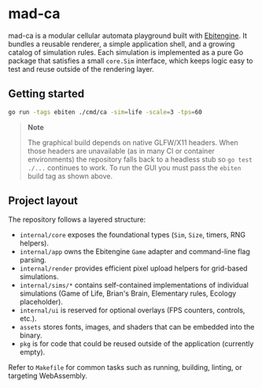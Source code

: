 # mad-ca

mad-ca is a modular cellular automata playground built with [Ebitengine](https://ebiten.org/). It bundles a reusable renderer, a simple
application shell, and a growing catalog of simulation rules. Each simulation is implemented as a pure Go package that satisfies a small
`core.Sim` interface, which keeps logic easy to test and reuse outside of the rendering layer.

## Getting started

```bash
go run -tags ebiten ./cmd/ca -sim=life -scale=3 -tps=60
```

> **Note**
>
> The graphical build depends on native GLFW/X11 headers. When those headers are
> unavailable (as in many CI or container environments) the repository falls
> back to a headless stub so `go test ./...` continues to work. To run the GUI
> you must pass the `ebiten` build tag as shown above.

## Project layout

The repository follows a layered structure:

- `internal/core` exposes the foundational types (`Sim`, `Size`, timers, RNG helpers).
- `internal/app` owns the Ebitengine `Game` adapter and command-line flag parsing.
- `internal/render` provides efficient pixel upload helpers for grid-based simulations.
- `internal/sims/*` contains self-contained implementations of individual simulations (Game of Life, Brian's Brain, Elementary rules, Ecology placeholder).
- `internal/ui` is reserved for optional overlays (FPS counters, controls, etc.).
- `assets` stores fonts, images, and shaders that can be embedded into the binary.
- `pkg` is for code that could be reused outside of the application (currently empty).

Refer to `Makefile` for common tasks such as running, building, linting, or targeting WebAssembly.
